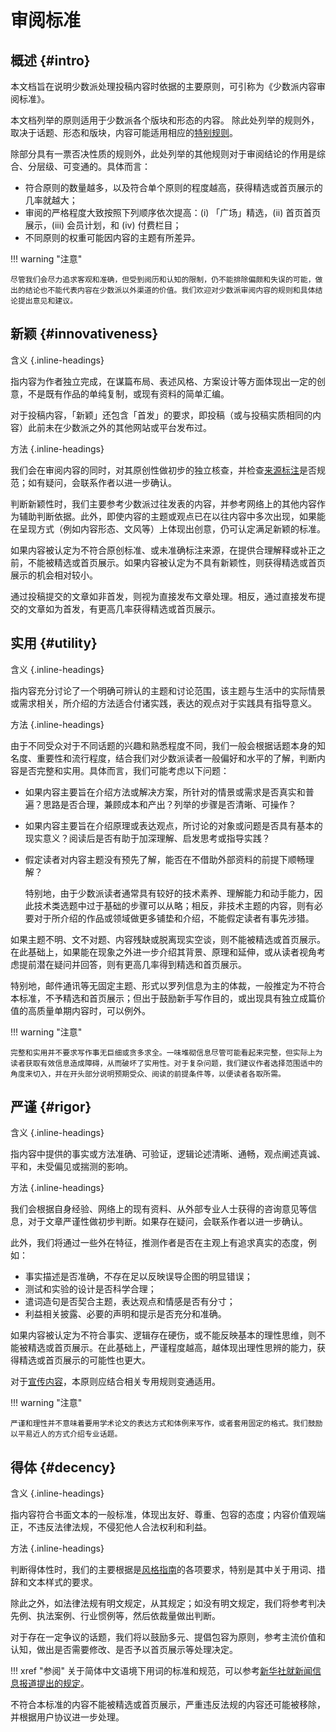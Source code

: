 # 审阅标准

## 概述 {#intro}

本文档旨在说明少数派处理投稿内容时依据的主要原则，可引称为《少数派内容审阅标准》。

本文档列举的原则适用于少数派各个版块和形态的内容。
除此处列举的规则外，取决于话题、形态和版块，内容可能适用相应的[特别规则](../specific)。

除部分具有一票否决性质的规则外，此处列举的其他规则对于审阅结论的作用是综合、分层级、可变通的。具体而言：

- 符合原则的数量越多，以及符合单个原则的程度越高，获得精选或首页展示的几率就越大；
- 审阅的严格程度大致按照下列顺序依次提高：(i) 「广场」精选，(ii) 首页首页展示，(iii) 会员计划，和 (iv) 付费栏目；
- 不同原则的权重可能因内容的主题有所差异。

!!! warning "注意"

    尽管我们会尽力追求客观和准确，但受到阅历和认知的限制，仍不能排除偏颇和失误的可能，做出的结论也不能代表内容在少数派以外渠道的价值。我们欢迎对少数派审阅内容的规则和具体结论提出意见和建议。

## 新颖 {#innovativeness}

含义
{.inline-headings}

指内容为作者独立完成，在谋篇布局、表述风格、方案设计等方面体现出一定的创意，不是既有作品的单纯复制，或现有资料的简单汇编。

对于投稿内容，「新颖」还包含「首发」的要求，即投稿（或与投稿实质相同的内容）此前未在少数派之外的其他网站或平台发布过。

方法
{.inline-headings}

我们会在审阅内容的同时，对其原创性做初步的独立核查，并检查[来源标注](/rules/style#citations)是否规范；如有疑问，会联系作者以进一步确认。

判断新颖性时，我们主要参考少数派过往发表的内容，并参考网络上的其他内容作为辅助判断依据。此外，即使内容的主题或观点已在以往内容中多次出现，如果能在呈现方式（例如内容形态、文风等）上体现出创意，仍可认定满足新颖的标准。

如果内容被认定为不符合原创标准、或未准确标注来源，在提供合理解释或补正之前，不能被精选或首页展示。如果内容被认定为不具有新颖性，则获得精选或首页展示的机会相对较小。

通过投稿提交的文章如非首发，则视为直接发布文章处理。相反，通过直接发布提交的文章如为首发，有更高几率获得精选或首页展示。

## 实用 {#utility}

含义
{.inline-headings}

指内容充分讨论了一个明确可辨认的主题和讨论范围，该主题与生活中的实际情景或需求相关，所介绍的方法适合付诸实践，表达的观点对于实践具有指导意义。

方法
{.inline-headings}

由于不同受众对于不同话题的兴趣和熟悉程度不同，我们一般会根据话题本身的知名度、重要性和流行程度，结合我们对少数派读者一般偏好和水平的了解，判断内容是否完整和实用。具体而言，我们可能考虑以下问题：

- 如果内容主要旨在介绍方法或解决方案，所针对的情景或需求是否真实和普遍？思路是否合理，兼顾成本和产出？列举的步骤是否清晰、可操作？
- 如果内容主要旨在介绍原理或表达观点，所讨论的对象或问题是否具有基本的现实意义？阅读后是否有助于加深理解、启发思考或指导实践？
- 假定读者对内容主题没有预先了解，能否在不借助外部资料的前提下顺畅理解？

    特别地，由于少数派读者通常具有较好的技术素养、理解能力和动手能力，因此技术类选题中过于基础的步骤可以从略；相反，非技术主题的内容，则有必要对于所介绍的作品或领域做更多铺垫和介绍，不能假定读者有事先涉猎。

如果主题不明、文不对题、内容残缺或脱离现实空谈，则不能被精选或首页展示。在此基础上，如果能在现象之外进一步介绍其背景、原理和延伸，或从读者视角考虑提前潜在疑问并回答，则有更高几率得到精选和首页展示。

特别地，邮件通讯等无固定主题、形式以罗列信息为主的体裁，一般推定为不符合本标准，不予精选和首页展示；但出于鼓励新手写作目的，或出现具有独立成篇价值的高质量单期内容时，可以例外。

!!! warning "注意"

    完整和实用并不要求写作事无巨细或贪多求全。一味堆砌信息尽管可能看起来完整，但实际上为读者获取有效信息造成障碍，从而破坏了实用性。对于复杂问题，我们建议作者选择范围适中的角度来切入，并在开头部分说明预期受众、阅读的前提条件等，以便读者各取所需。

## 严谨 {#rigor}

含义
{.inline-headings}

指内容中提供的事实或方法准确、可验证，逻辑论述清晰、通畅，观点阐述真诚、平和，未受偏见或揣测的影响。

方法
{.inline-headings}

我们会根据自身经验、网络上的现有资料、从外部专业人士获得的咨询意见等信息，对于文章严谨性做初步判断。如果存在疑问，会联系作者以进一步确认。

此外，我们将通过一些外在特征，推测作者是否在主观上有追求真实的态度，例如：

- 事实描述是否准确，不存在足以反映误导企图的明显错误；
- 测试和实验的设计是否科学合理；
- 遣词造句是否契合主题，表达观点和情感是否有分寸；
- 利益相关披露、必要的声明和提示是否充分和准确。

如果内容被认定为不符合事实、逻辑存在硬伤，或不能反映基本的理性思维，则不能被精选或首页展示。在此基础上，严谨程度越高，越体现出理性思辨的能力，获得精选或首页展示的可能性也更大。

对于[宣传内容](/rules/specific#promo)，本原则应结合相关专用规则变通适用。

!!! warning "注意"

    严谨和理性并不意味着要用学术论文的表达方式和体例来写作，或者套用固定的格式。我们鼓励以平易近人的方式介绍专业话题。

## 得体 {#decency}

含义
{.inline-headings}

指内容符合书面文本的一般标准，体现出友好、尊重、包容的态度；内容价值观端正，不违反法律法规，不侵犯他人合法权利和利益。

方法
{.inline-headings}

判断得体性时，我们的主要根据是[风格指南](/rules/style)的各项要求，特别是其中关于用词、措辞和文本样式的要求。

除此之外，如法律法规有明文规定，从其规定；如没有明文规定，我们将参考判决先例、执法案例、行业惯例等，然后依裁量做出判断。

对于存在一定争议的话题，我们将以鼓励多元、提倡包容为原则，参考主流价值和认知，做出是否需要修改、是否予以首页展示等处理决定。

!!! xref "参阅"
    关于简体中文语境下用词的标准和规范，可以参考[新华社就新闻信息报道提出的规定](https://mp.weixin.qq.com/s/Iz27gwbizIjW1xyBUGykrQ)。

不符合本标准的内容不能被精选或首页展示，严重违反法规的内容还可能被移除，并根据用户协议进一步处理。
